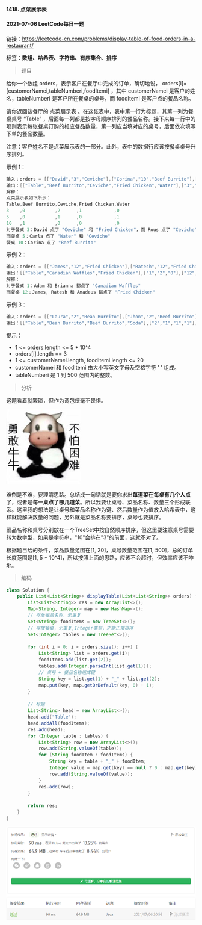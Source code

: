 #### 1418. 点菜展示表

#### 2021-07-06 LeetCode每日一题

链接：https://leetcode-cn.com/problems/display-table-of-food-orders-in-a-restaurant/

标签：**数组、哈希表、字符串、有序集合、排序**

> 题目

给你一个数组 orders，表示客户在餐厅中完成的订单，确切地说， orders[i]=[customerNamei,tableNumberi,foodItemi] ，其中 customerNamei 是客户的姓名，tableNumberi 是客户所在餐桌的桌号，而 foodItemi 是客户点的餐品名称。

请你返回该餐厅的 点菜展示表 。在这张表中，表中第一行为标题，其第一列为餐桌桌号 “Table” ，后面每一列都是按字母顺序排列的餐品名称。接下来每一行中的项则表示每张餐桌订购的相应餐品数量，第一列应当填对应的桌号，后面依次填写下单的餐品数量。

注意：客户姓名不是点菜展示表的一部分。此外，表中的数据行应该按餐桌桌号升序排列。

示例 1：

```java
输入：orders = [["David","3","Ceviche"],["Corina","10","Beef Burrito"],["David","3","Fried Chicken"],["Carla","5","Water"],["Carla","5","Ceviche"],["Rous","3","Ceviche"]]
输出：[["Table","Beef Burrito","Ceviche","Fried Chicken","Water"],["3","0","2","1","0"],["5","0","1","0","1"],["10","1","0","0","0"]] 
解释：
点菜展示表如下所示：
Table,Beef Burrito,Ceviche,Fried Chicken,Water
3    ,0           ,2      ,1            ,0
5    ,0           ,1      ,0            ,1
10   ,1           ,0      ,0            ,0
对于餐桌 3：David 点了 "Ceviche" 和 "Fried Chicken"，而 Rous 点了 "Ceviche"
而餐桌 5：Carla 点了 "Water" 和 "Ceviche"
餐桌 10：Corina 点了 "Beef Burrito" 
```

示例 2：

```java
输入：orders = [["James","12","Fried Chicken"],["Ratesh","12","Fried Chicken"],["Amadeus","12","Fried Chicken"],["Adam","1","Canadian Waffles"],["Brianna","1","Canadian Waffles"]]
输出：[["Table","Canadian Waffles","Fried Chicken"],["1","2","0"],["12","0","3"]] 
解释：
对于餐桌 1：Adam 和 Brianna 都点了 "Canadian Waffles"
而餐桌 12：James, Ratesh 和 Amadeus 都点了 "Fried Chicken"
```

示例 3：

```java
输入：orders = [["Laura","2","Bean Burrito"],["Jhon","2","Beef Burrito"],["Melissa","2","Soda"]]
输出：[["Table","Bean Burrito","Beef Burrito","Soda"],["2","1","1","1"]]
```

提示：

- 1 <= orders.length <= 5 * 10^4
- orders[i].length == 3
- 1 <= customerNamei.length, foodItemi.length <= 20
- customerNamei 和 foodItemi 由大小写英文字母及空格字符 ' ' 组成。
- tableNumberi 是 1 到 500 范围内的整数。

> 分析

这题看着就繁琐，但作为调包侠毫不畏惧。

![img](1418.点菜展示表.assets/0A4CBBB9.jpg)

难倒是不难，要理清思路。总结成一句话就是要你求出**每道菜在每桌有几个人点**了，或者是**每一桌点了哪几道菜**。所以我要让桌号、菜品名称、数量三个形成联系。这里我的想法是让桌号和菜品名称作为键、然后数量作为值放入哈希表中，这样就能解决数量的问题，另外就是菜品名称要排序，桌号也要排序。

菜品名称和桌号分别放在一个TreeSet中按自然顺序排序，但这里要注意桌号需要转为数字型，如果是字符串，"10"会排在"3"的前面，这就不对了。

根据题目给的条件，菜品数量范围在[1, 20]，桌号数量范围在[1, 500]，总的订单长度范围是[1, 5 * 10^4]，所以按照上面的思路，应该不会超时，但效率应该不咋地。

> 编码

```java
class Solution {
    public List<List<String>> displayTable(List<List<String>> orders) {
        List<List<String>> res = new ArrayList<>();
        Map<String, Integer> map = new HashMap<>();
        // 存放餐品名称，无重复
        Set<String> foodItems = new TreeSet<>();
        // 存放餐桌，无重复,Integer类型，才能正常排序
        Set<Integer> tables = new TreeSet<>();

        for (int i = 0; i < orders.size(); i++) {
            List<String> list = orders.get(i);
            foodItems.add(list.get(2));
            tables.add(Integer.parseInt(list.get(1)));
            // 桌号 + 餐品名称组成键
            String key = list.get(1) + "_" + list.get(2);
            map.put(key, map.getOrDefault(key, 0) + 1);
        }

        // 标题
        List<String> head = new ArrayList<>();
        head.add("Table");
        head.addAll(foodItems);
        res.add(head);
        for (Integer table : tables) {
            List<String> row = new ArrayList<>();
            row.add(String.valueOf(table));
            for (String foodItem : foodItems) {
                String key = table + "_" + foodItem;
                Integer value = map.get(key) == null ? 0 : map.get(key);
                row.add(String.valueOf(value));
            }
            res.add(row);
        }

        return res;
    }
}
```

![image-20210706205623373](1418.点菜展示表.assets/image-20210706205623373.png)